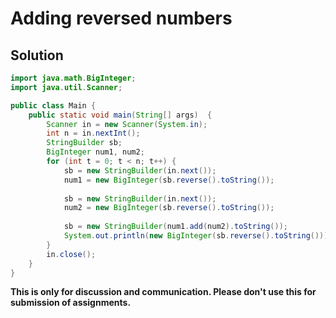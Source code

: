 # Adding reversed numbers

## Solution

```java
import java.math.BigInteger;
import java.util.Scanner;

public class Main {
	public static void main(String[] args)  {
		Scanner in = new Scanner(System.in);
		int n = in.nextInt();
		StringBuilder sb;
		BigInteger num1, num2;
		for (int t = 0; t < n; t++) {
			sb = new StringBuilder(in.next());
			num1 = new BigInteger(sb.reverse().toString());
			
			sb = new StringBuilder(in.next());
			num2 = new BigInteger(sb.reverse().toString());
			
			sb = new StringBuilder(num1.add(num2).toString());
			System.out.println(new BigInteger(sb.reverse().toString()));
		}
		in.close();
	}
}

```


**This is only for discussion and communication. Please don't use this for submission of assignments.**